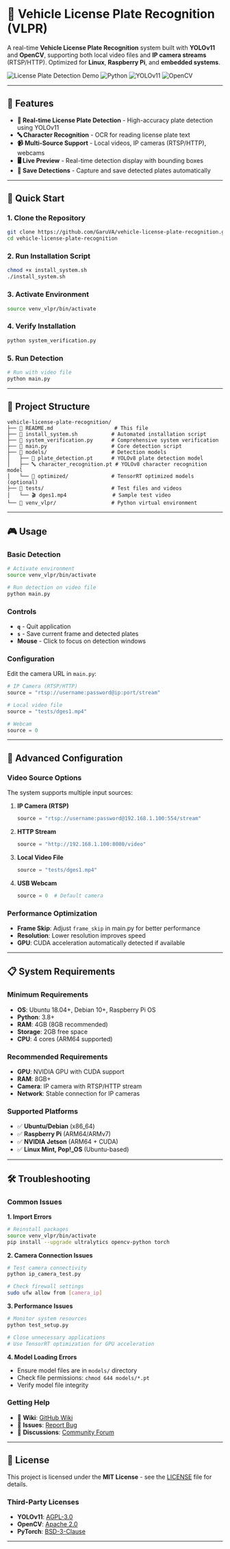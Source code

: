 # 🚗 Vehicle License Plate Recognition (VLPR)

A real-time **Vehicle License Plate Recognition** system built with **YOLOv11** and **OpenCV**, supporting both local video files and **IP camera streams** (RTSP/HTTP). Optimized for **Linux**, **Raspberry Pi**, and **embedded systems**.

![License Plate Detection Demo](https://img.shields.io/badge/Status-Active-brightgreen)
![Python](https://img.shields.io/badge/Python-3.8+-blue.svg)
![YOLOv11](https://img.shields.io/badge/YOLOv11-Ultralytics-orange.svg)
![OpenCV](https://img.shields.io/badge/OpenCV-4.8+-green.svg)

---

## 🌟 Features

- **🎯 Real-time License Plate Detection** - High-accuracy plate detection using YOLOv11
- **🔤 Character Recognition** - OCR for reading license plate text
- **📹 Multi-Source Support** - Local videos, IP cameras (RTSP/HTTP), webcams
- **🖥️ Live Preview** - Real-time detection display with bounding boxes
- **💾 Save Detections** - Capture and save detected plates automatically

---

## 🚀 Quick Start

### 1. Clone the Repository
```bash
git clone https://github.com/GaruVA/vehicle-license-plate-recognition.git
cd vehicle-license-plate-recognition
```

### 2. Run Installation Script
```bash
chmod +x install_system.sh
./install_system.sh
```

### 3. Activate Environment
```bash
source venv_vlpr/bin/activate
```

### 4. Verify Installation
```bash
python system_verification.py
```

### 5. Run Detection
```bash
# Run with video file
python main.py
```

---

## 📁 Project Structure

```
vehicle-license-plate-recognition/
├── 📄 README.md                    # This file
├── 🔧 install_system.sh           # Automated installation script
├── 🧪 system_verification.py      # Comprehensive system verification
├── 🎯 main.py                     # Core detection script
├── 📁 models/                     # Detection models
│   ├── 🤖 plate_detection.pt      # YOLOv8 plate detection model
│   ├── 🔤 character_recognition.pt # YOLOv8 character recognition model
│   └── 📁 optimized/              # TensorRT optimized models (optional)
├── 📁 tests/                      # Test files and videos
│   └── 🎬 dges1.mp4               # Sample test video
└── 📁 venv_vlpr/                  # Python virtual environment
```

---

## 🎮 Usage

### Basic Detection
```bash
# Activate environment
source venv_vlpr/bin/activate

# Run detection on video file
python main.py
```

### Controls
- **`q`** - Quit application
- **`s`** - Save current frame and detected plates
- **Mouse** - Click to focus on detection windows

### Configuration
Edit the camera URL in `main.py`:
```python
# IP Camera (RTSP/HTTP)
source = "rtsp://username:password@ip:port/stream"

# Local video file  
source = "tests/dges1.mp4"

# Webcam
source = 0
```

---

## 🔧 Advanced Configuration

### Video Source Options
The system supports multiple input sources:

1. **IP Camera (RTSP)**
   ```python
   source = "rtsp://username:password@192.168.1.100:554/stream"
   ```

2. **HTTP Stream** 
   ```python
   source = "http://192.168.1.100:8080/video"
   ```

3. **Local Video File**
   ```python
   source = "tests/dges1.mp4"
   ```

4. **USB Webcam**
   ```python
   source = 0  # Default camera
   ```

### Performance Optimization
- **Frame Skip**: Adjust `frame_skip` in main.py for better performance
- **Resolution**: Lower resolution improves speed
- **GPU**: CUDA acceleration automatically detected if available

---

## 📋 System Requirements

### Minimum Requirements
- **OS**: Ubuntu 18.04+, Debian 10+, Raspberry Pi OS
- **Python**: 3.8+
- **RAM**: 4GB (8GB recommended)
- **Storage**: 2GB free space
- **CPU**: 4 cores (ARM64 supported)

### Recommended Requirements
- **GPU**: NVIDIA GPU with CUDA support
- **RAM**: 8GB+
- **Camera**: IP camera with RTSP/HTTP stream
- **Network**: Stable connection for IP cameras

### Supported Platforms
- ✅ **Ubuntu/Debian** (x86_64)
- ✅ **Raspberry Pi** (ARM64/ARMv7)
- ✅ **NVIDIA Jetson** (ARM64 + CUDA)
- ✅ **Linux Mint, Pop!_OS** (Ubuntu-based)

---

## 🛠️ Troubleshooting

### Common Issues

**1. Import Errors**
```bash
# Reinstall packages
source venv_vlpr/bin/activate
pip install --upgrade ultralytics opencv-python torch
```

**2. Camera Connection Issues**
```bash
# Test camera connectivity
python ip_camera_test.py

# Check firewall settings
sudo ufw allow from [camera_ip]
```

**3. Performance Issues**
```bash
# Monitor system resources
python test_setup.py

# Close unnecessary applications
# Use TensorRT optimization for GPU acceleration
```

**4. Model Loading Errors**
- Ensure model files are in `models/` directory
- Check file permissions: `chmod 644 models/*.pt`
- Verify model file integrity

### Getting Help
- 📖 **Wiki**: [GitHub Wiki](https://github.com/GaruVA/vehicle-license-plate-recognition/wiki)
- 🐛 **Issues**: [Report Bug](https://github.com/GaruVA/vehicle-license-plate-recognition/issues)
- 💬 **Discussions**: [Community Forum](https://github.com/GaruVA/vehicle-license-plate-recognition/discussions)

---

## 📜 License

This project is licensed under the **MIT License** - see the [LICENSE](LICENSE) file for details.

### Third-Party Licenses
- **YOLOv11**: [AGPL-3.0](https://github.com/ultralytics/ultralytics/blob/main/LICENSE)
- **OpenCV**: [Apache 2.0](https://opencv.org/license/)
- **PyTorch**: [BSD-3-Clause](https://github.com/pytorch/pytorch/blob/master/LICENSE)

---

